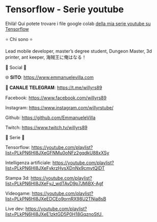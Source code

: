 # Tensorflow - Serie youtube

Ehilà! Qui potete trovare i file google colab [della mia serie youtube su Tensorflow](https://youtube.com/playlist?list=PLkPN6HI8JXeGFNMu0oNFz2gqdkU88xXSy)

⭐️ Chi sono ⭐️

Lead mobile developer, master’s degree student, Dungeon Master, 3d printer, ant keeper, 海賊王に俺はなる！

🔔 Social 🔔

🌐 𝐒𝐈𝐓𝐎: https://www.emmanuelevilla.com

📢 𝐂𝐀𝐍𝐀𝐋𝐄 𝐓𝐄𝐋𝐄𝐆𝐑𝐀𝐌: https://t.me/willyrs89

Facebook: https://www.facebook.com/willyrs89

Instagram: https://www.instagram.com/willyrstube/

Github: https://github.com/EmmanueleVilla

Twitch: https://www.twitch.tv/willyrs89

🎥 Serie 🎥

Tensorflow: https://youtube.com/playlist?list=PLkPN6HI8JXeGFNMu0oNFz2gqdkU88xXSy

Intelligenza artificiale: https://youtube.com/playlist?list=PLkPN6HI8JXeFvkrzHvsXDnNx9cmytQIDT

Stampa 3d: https://youtube.com/playlist?list=PLkPN6HI8JXeFyJ_wdTAvD9p7JMiBX-Agf

Videogame: https://youtube.com/playlist?list=PLkPN6HI8JXeEDCEo9ornRX98U2TNja8sB

Live dev: https://youtube.com/playlist?list=PLkPN6HI8JXeE1zktGD5P0H18GqznoStU_
